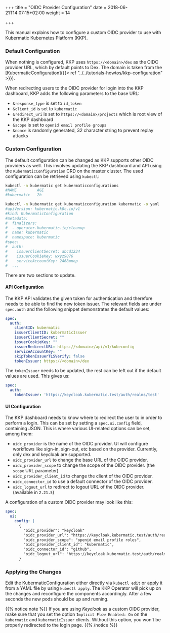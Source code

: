 +++
title = "OIDC Provider Configuration"
date = 2018-06-21T14:07:15+02:00
weight = 14

+++

This manual explains how to configure a custom OIDC provider to use with Kubermatic Kubernetes Platform (KKP).

### Default Configuration

When nothing is configured, KKP uses `https://<domain>/dex` as the OIDC provider
URL, which by default points to Dex. The domain is taken from the
[KubermaticConfiguration]({{< ref "../../tutorials-howtos/kkp-configuration" >}}).

When redirecting users to the OIDC provider for login into the KKP dashboard, KKP
adds the following parameters to the base URL:

- `&response_type` is set to `id_token`
- `&client_id` is set to `kubermatic`
- `&redirect_uri` is set to `https://<domain>/projects` which is root view of the KKP dashboard
- `&scope` is set to `openid email profile groups`
- `&nonce` is randomly generated, 32 character string to prevent replay attacks

### Custom Configuration

The default configuration can be changed as KKP supports other OIDC providers as well. This
involves updating the KKP dashboard and API using the `KubermaticConfiguration` CRD on the
master cluster. The used configuration can be retrieved using `kubectl`:

```bash
kubectl -n kubermatic get kubermaticconfigurations
#NAME         AGE
#kubermatic   2h

kubectl -n kubermatic get kubermaticconfiguration kubermatic -o yaml
#apiVersion: kubermatic.k8c.io/v1
#kind: KubermaticConfiguration
#metadata:
#  finalizers:
#  - operator.kubermatic.io/cleanup
#  name: kubermatic
#  namespace: kubermatic
#spec:
#  auth:
#    issuerClientSecret: abcd1234
#    issuerCookieKey: wxyz9876
#    serviceAccountKey: 2468mnop
#  ...
```

There are two sections to update.

#### API Configuration

The KKP API validates the given token for authentication and therefore needs to be able to
find the new token issuer. The relevant fields are under `spec.auth` and the following snippet
demonstrates the default values:

```yaml
spec:
  auth:
    clientID: kubermatic
    issuerClientID: kubermaticIssuer
    issuerClientSecret: ""
    issuerCookieKey: ""
    issuerRedirectURL: https://<domain>/api/v1/kubeconfig
    serviceAccountKey: ""
    skipTokenIssuerTLSVerify: false
    tokenIssuer: https://<domain>/dex
```

The `tokenIssuer` needs to be updated, the rest can be left out if the default values are
used. This gives us:

```yaml
spec:
  auth:
    tokenIssuer: 'https://keycloak.kubermatic.test/auth/realms/test'
```

#### UI Configuration

The KKP dashboard needs to know where to redirect the user to in order to perform a
login. This can be set by setting a `spec.ui.config` field, containing JSON. This is where
various UI-related options can be set, among them:

- `oidc_provider` is the name of the OIDC provider. UI will configure workflows like sign-in, sign-out, etc based on the provider. Currently, only dex and keycloak are supported.
- `oidc_provider_url` to change the base URL of the OIDC provider.
- `oidc_provider_scope` to change the scope of the OIDC provider. (the `scope` URL parameter)
- `oidc_provider_client_id` to change the client of the OIDC provider.
- `oidc_connector_id` to use a default connector of the OIDC provider.
- `oidc_logout_url` to redirect to logout URL of the OIDC provider. (available in `2.21.5`)

A configuration of a custom OIDC provider may look like this:

```yaml
spec:
  ui:
    config: |
      {
        "oidc_provider": "keycloak"
        "oidc_provider_url": "https://keycloak.kubermatic.test/auth/realms/test/protocol/openid-connect/auth",
        "oidc_provider_scope": "openid email profile roles",
        "oidc_provider_client_id": "kubermatic",
        "oidc_connector_id": "github",
        "oidc_logout_url": "https://keycloak.kubermatic.test/auth/realms/test/protocol/openid-connect/logout"
      }
```

### Applying the Changes

Edit the KubermaticConfiguration either directly via `kubectl edit` or apply it from a YAML
file by using `kubectl apply`. The KKP Operator will pick up on the changes and
reconfigure the components accordingly. After a few seconds the new pods should be up and
running.

{{% notice note %}}
If you are using _Keycloak_ as a custom OIDC provider, make sure that you set the option `Implicit Flow Enabled: On`
on the `kubermatic` and `kubermaticIssuer` clients. Without this option, you won't be properly
redirected to the login page.
{{% /notice %}}

